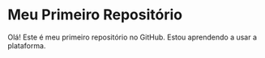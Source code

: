 # Meu Primeiro Repositório

Olá! Este é meu primeiro repositório no GitHub. Estou aprendendo a usar a plataforma.
